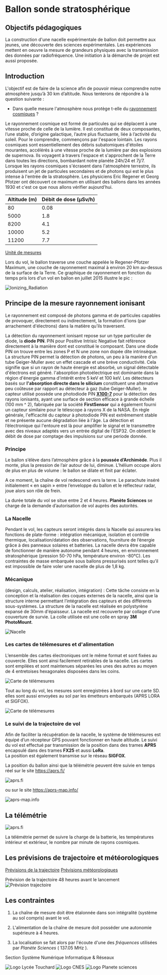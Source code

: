 ﻿# Ballon sonde stratosphérique

## Objectifs pédagogiques
La  construction d'une nacelle expérimentale de ballon doit permettre aux jeunes, une découverte des sciences expérimentales. Les expériences  mettent en oeuvre la mesure de grandeurs physiques avec la transmission des données par radiofréquence.  Une initiation à la démarche de projet est aussi proposée.

## Introduction
 L'objectif  est de faire de la science afin de pouvoir mieux comprendre notre atmosphère jusqu’à 30 km d’altitude. Nous tenterons de répondre à la question suivante :

 - Dans quelle mesure l'atmosphère nous protège t-elle du [rayonnement cosmiques](https://www.sievert-system.org/#Rayonnement)   ?

Le rayonnement cosmique est formé de particules qui se déplacent à une vitesse proche de celle de la lumière. Il est constitué de deux composantes, l’une stable, d’origine galactique, l’autre plus fluctuante, liée à l’activité du soleil.
Pour le comprendre, commençons par l'espace lointain. Les rayons cosmiques sont essentiellement des débris subatomiques d'étoiles mourantes, accélérés à une vitesse proche de la lumière par des explosions de supernova. Ils voyagent à travers l'espace et s'approchent de la Terre
dans toutes les directions, bombardant notre planète 24h/24 et 7j/7.
Lorsque les rayons cosmiques s'écrasent dans l'atmosphère terrestre, ils produisent un jet de particules secondaires et de photons qui est le plus intense à l'entrée de la stratosphère. Les physiciens Eric Regener et Georg Pfotzer ont découvert ce maximum en utilisant des ballons dans les années 1930 et c'est ce que nous allons vérifier aujourd'hui.

|Altitude (m)|  Débit de dose (μSv/h)|
|--|--|
|80  | 0.08 |
|5000  | 1.8 |
|8200  | 4.1 |
|10000  | 5.2 |
|11200  | 7.7 |

 [Unité de mesures](https://www.sievert-system.org/#Mesure)

Lors du vol, le ballon traverse une couche appelée le Regener-Pfotzer Maximum, une couche de rayonnement maximal à environ 20 km au-dessus de la surface de la Terre. Ce graphique de rayonnement en fonction du temps pris lors d'un vol en ballon en juillet 2015 illustre le pic :

![Ionizing_Radiation](/images/Ionizing_Radiation.png)

## Principe de la mesure rayonnement ionisant

Le rayonnement est composé de photons gamma et de particules capables de provoquer, directement ou indirectement, la formation d'ions (par arrachement d'électrons) dans la matière qu’ils traversent.

La détection du rayonnement ionisant repose  sur un type particulier de diode, la **diode PIN**. PIN pour Positive Intrisic Negative fait référence directement à la manière dont est constitué le composant.  Dans  une diode PIN on trouve entre les zones P et N une zone non dopée dite intrinsèque.  
La structure PIN permet la détection de photons, un peu à la manière d'un tube Geiger-Muller avec un effet cascade et une brève conductivité. Cela signifie que si un rayon de haute énergie est absorbé, un signal détectable d'électrons est généré. l'absorption photoélectrique est dominante dans la région d'énergie gamma d'intérêt entre 5 keV et 100 keV.
Les détecteurs basés sur **l'absorption directe dans le silicium** constituent une alternative  peu coûteuse par rapport au détecteur à gaz (tube Geiger-Muller).
le capteur utilisé possède une photodiode PIN **[X100-7](https://www.first-sensor.com/cms/upload/datasheets/X100-7_THD_5000040.pdf)** pour la détection des rayons ionisants, ayant une surface de section efficace à grande échelle (100 mm ^ 2), fabriquée par la société **FirstSensor** qui a également fourni un capteur similaire pour le télescope à rayons X de la NASA. En règle générale, l'efficacité du capteur à photodiode PIN est extrêmement stable et ne présente aucune dégradation liée à l'âge.
La détection et l’électronique qui l'entoure est là pour amplifier le signal et le transmettre avec des niveaux adaptés vers un entrée digital de l'ESP32. On obtient le débit de dose par comptage des impulsions sur une periode donnée.

### Principe
Le ballon s’élève dans l’atmosphère grâce à la **poussée d’Archimède**. Plus il monte, plus la pression de l’air autour de lui, diminue. L’hélium occupe alors de plus en plus de volume : le ballon se dilate et finit par éclater.

A ce moment, la chaîne de vol redescend vers la terre. Le parachute inséré initialement «  en sapin  » entre l’enveloppe du ballon et le réflecteur radar, joue alors son rôle de frein.

La durée totale du vol se situe entre 2 et 4 heures. **Planète Sciences** se charge de la demande d’autorisation de vol auprès des autorités. 

### La Nacelle
Pendant le vol, les capteurs seront intégrés dans la Nacelle  qui assurera les fonctions de plate-forme : intégration mécanique, isolation et contrôle thermique, localisation/datation des observations, fourniture de l’énergie grâce à des panneaux solaires et batteries.
La nacelle devra être capable de fonctionner de manière autonome pendant 4 heures, en environnement stratosphérique (pression 50-70 hPa, température environ -80°C).
Les contraintes de masse embarquée sous ballons pressurisés sont telles qu’il est impossible de faire voler une nacelle de plus de 1,8 kg.

### Mécanique 
(design, calculs, atelier, réalisation, intégration) : 
Cette tâche consiste en la conception et la réalisation des coques externes de la  nacelle, ainsi que la structure interne permettant l’intégration des capteurs et des différents sous-systèmes. La structure de la nacelle est réalisée en polystyrène expansé de 30mm d'épaisseur.
La nacelle est recouverte par collage d'une couverture de survie. La colle utilisée est une colle en spray **3M PhotoMount**.

![Nacelle](/images/Nacelle_construction.jpg)

### Les cartes de télémesures et d'alimentation

L’ensemble des cartes électroniques ont le même format et sont fixées au couvercle. Elles sont ainsi facilement retirables de la nacelle. Les cartes sont empilées  et sont maintenues séparées les unes des autres au moyen de 4 entretoises hexagonales disposées dans les coins. 

![Carte de télémesures](/images/Nacelle_2022_3.jpg)

Tout  au  long  du  vol,  les  mesures  sont  enregistrées à bord sur une carte SD. elles  sont aussi envoyées au sol par les émetteurs embarqués (APRS LORA et SIGFOX).


![Carte de télémesures](/images/carte_télémesures.jpg)

### Le suivi de la trajectoire de vol 

Afin de faciliter la récupération de la nacelle, le système de télémesures est équipé d’un récepteur GPS pouvant fonctionner en haute altitude.
Le suivi du vol est effectué par transmission de la position dans des trames **APRS** encapsulé dans des trames **FX25** et aussi **LoRa**.  
La position est également transmise sur le réseau **SIGFOX**.

La position du ballon ainsi que la télémétrie peuvent être suivie en temps réel sur le site https://aprs.fi/

![aprs.fi](/images/Capture_aprs.fi.png)

ou sur le site https://aprs-map.info/

![aprs-map.info](/images/Capture_aprs-map.info.png)

## La télémétrie

![aprs.fi](/images/Capture_aprs.fi_position.png)

La télémétrie permet de suivre la charge de la batterie, les températures intérieur et extérieur, le nombre par minute de rayons cosmiques. 

## Les prévisions de trajectoire et météorologiques

[Prévisions de la trajectoire](https://predict.habhub.org/)
[Prévisions météorologiques](https://www.ventusky.com)

Prévision de la trajectoire 48 heures avant le lancement
![Prévision trajectoire](/images/Prevision_trajectoire_1.png)


## Les contraintes

 1. La chaîne de mesure doit être étalonnée dans son intégralité     (système au sol compris) avant le vol.

 2. L'alimentation de la chaîne de mesure doit posséder une autonomie supérieure à 4 heures.

 3. La localisation se fait alors par l'écoute d'une des _fréquences_ utilisées par  _Planète Sciences_ ( 137.05 MHz ).

Section Système Numérique Informatique & Réseaux

![Logo Lycée Touchard](/images/logo_touchard.png) ![Logo CNES](/images/logo_cnes.png)
![Logo Planete sciences](/images/logo-planetesciences.png)


<!-- Toolbox
Génération du README  https://stackedit.io/app#
Génération des badges https://shields.io/category/build


 
 

 

